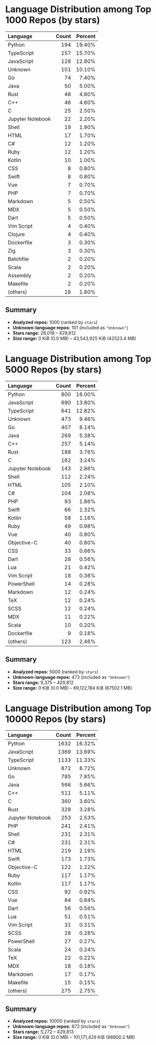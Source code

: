 # Language Distribution among Top 1000 Repos (by stars)

| Language | Count | Percent |
|:--|--:|--:|
| Python | 194 | 19.40% |
| TypeScript | 157 | 15.70% |
| JavaScript | 128 | 12.80% |
| Unknown | 101 | 10.10% |
| Go | 74 | 7.40% |
| Java | 50 | 5.00% |
| Rust | 48 | 4.80% |
| C++ | 46 | 4.60% |
| C | 25 | 2.50% |
| Jupyter Notebook | 22 | 2.20% |
| Shell | 19 | 1.90% |
| HTML | 17 | 1.70% |
| C# | 12 | 1.20% |
| Ruby | 12 | 1.20% |
| Kotlin | 10 | 1.00% |
| CSS | 8 | 0.80% |
| Swift | 8 | 0.80% |
| Vue | 7 | 0.70% |
| PHP | 7 | 0.70% |
| Markdown | 5 | 0.50% |
| MDX | 5 | 0.50% |
| Dart | 5 | 0.50% |
| Vim Script | 4 | 0.40% |
| Clojure | 4 | 0.40% |
| Dockerfile | 3 | 0.30% |
| Zig | 3 | 0.30% |
| Batchfile | 2 | 0.20% |
| Scala | 2 | 0.20% |
| Assembly | 2 | 0.20% |
| Makefile | 2 | 0.20% |
| (others) | 18 | 1.80% |

## Summary

- **Analyzed repos:** 1000 (ranked by `stars`)
- **Unknown-language repos:** 101 (included as `"Unknown"`)
- **Stars range:** 28,018 – 429,812
- **Size range:** 0 KiB (0.0 MB) – 43,543,925 KiB (42523.4 MB)

# Language Distribution among Top 5000 Repos (by stars)

| Language | Count | Percent |
|:--|--:|--:|
| Python | 800 | 16.00% |
| JavaScript | 690 | 13.80% |
| TypeScript | 641 | 12.82% |
| Unknown | 473 | 9.46% |
| Go | 407 | 8.14% |
| Java | 269 | 5.38% |
| C++ | 257 | 5.14% |
| Rust | 188 | 3.76% |
| C | 162 | 3.24% |
| Jupyter Notebook | 143 | 2.86% |
| Shell | 112 | 2.24% |
| HTML | 105 | 2.10% |
| C# | 104 | 2.08% |
| PHP | 93 | 1.86% |
| Swift | 66 | 1.32% |
| Kotlin | 58 | 1.16% |
| Ruby | 49 | 0.98% |
| Vue | 40 | 0.80% |
| Objective-C | 40 | 0.80% |
| CSS | 33 | 0.66% |
| Dart | 28 | 0.56% |
| Lua | 21 | 0.42% |
| Vim Script | 18 | 0.36% |
| PowerShell | 14 | 0.28% |
| Markdown | 12 | 0.24% |
| TeX | 12 | 0.24% |
| SCSS | 12 | 0.24% |
| MDX | 11 | 0.22% |
| Scala | 10 | 0.20% |
| Dockerfile | 9 | 0.18% |
| (others) | 123 | 2.46% |

## Summary

- **Analyzed repos:** 5000 (ranked by `stars`)
- **Unknown-language repos:** 473 (included as `"Unknown"`)
- **Stars range:** 9,375 – 429,812
- **Size range:** 0 KiB (0.0 MB) – 69,122,184 KiB (67502.1 MB)

# Language Distribution among Top 10000 Repos (by stars)

| Language | Count | Percent |
|:--|--:|--:|
| Python | 1632 | 16.32% |
| JavaScript | 1369 | 13.69% |
| TypeScript | 1133 | 11.33% |
| Unknown | 872 | 8.72% |
| Go | 785 | 7.85% |
| Java | 566 | 5.66% |
| C++ | 511 | 5.11% |
| C | 360 | 3.60% |
| Rust | 328 | 3.28% |
| Jupyter Notebook | 253 | 2.53% |
| PHP | 241 | 2.41% |
| Shell | 231 | 2.31% |
| C# | 231 | 2.31% |
| HTML | 219 | 2.19% |
| Swift | 173 | 1.73% |
| Objective-C | 122 | 1.22% |
| Ruby | 117 | 1.17% |
| Kotlin | 117 | 1.17% |
| CSS | 92 | 0.92% |
| Vue | 84 | 0.84% |
| Dart | 56 | 0.56% |
| Lua | 51 | 0.51% |
| Vim Script | 31 | 0.31% |
| SCSS | 28 | 0.28% |
| PowerShell | 27 | 0.27% |
| Scala | 24 | 0.24% |
| TeX | 22 | 0.22% |
| MDX | 18 | 0.18% |
| Markdown | 17 | 0.17% |
| Makefile | 15 | 0.15% |
| (others) | 275 | 2.75% |

## Summary

- **Analyzed repos:** 10000 (ranked by `stars`)
- **Unknown-language repos:** 872 (included as `"Unknown"`)
- **Stars range:** 5,272 – 429,813
- **Size range:** 0 KiB (0.0 MB) – 101,171,429 KiB (98800.2 MB)
